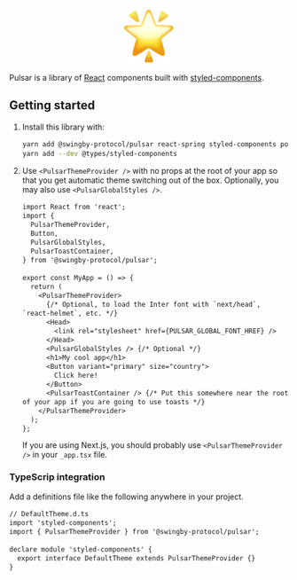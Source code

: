 <p align="center"><img src="https://raw.githubusercontent.com/SwingbyProtocol/pulsar/master/docs/logo.png" height="100" alt="Pulsar" /></p>

Pulsar is a library of [React](https://reactjs.org/) components built with
[styled-components](https://www.styled-components.com/).

## Getting started

1. Install this library with:

   ```bash
   yarn add @swingby-protocol/pulsar react-spring styled-components polished
   yarn add --dev @types/styled-components
   ```

2. Use `<PulsarThemeProvider />` with no props at the root of your app so that you get automatic
   theme switching out of the box. Optionally, you may also use `<PulsarGlobalStyles />`.

   ```tsx
   import React from 'react';
   import {
     PulsarThemeProvider,
     Button,
     PulsarGlobalStyles,
     PulsarToastContainer,
   } from '@swingby-protocol/pulsar';

   export const MyApp = () => {
     return (
       <PulsarThemeProvider>
         {/* Optional, to load the Inter font with `next/head`, `react-helmet`, etc. */}
         <Head>
           <link rel="stylesheet" href={PULSAR_GLOBAL_FONT_HREF} />
         </Head>
         <PulsarGlobalStyles /> {/* Optional */}
         <h1>My cool app</h1>
         <Button variant="primary" size="country">
           Click here!
         </Button>
         <PulsarToastContainer /> {/* Put this somewhere near the root of your app if you are going to use toasts */}
       </PulsarThemeProvider>
     );
   };
   ```

   If you are using Next.js, you should probably use `<PulsarThemeProvider />` in your `_app.tsx`
   file.

### TypeScrip integration

Add a definitions file like the following anywhere in your project.

```tsx
// DefaultTheme.d.ts
import 'styled-components';
import { PulsarThemeProvider } from '@swingby-protocol/pulsar';

declare module 'styled-components' {
  export interface DefaultTheme extends PulsarThemeProvider {}
}
```
